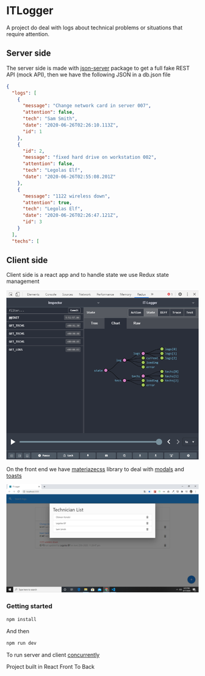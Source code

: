 # ITLogger

A project do deal with logs about technical problems or situations that require attention.

## Server side

The server side is made with [json-server](https://github.com/typicode/json-server) package to get a full fake REST API (mock API), then we have the following JSON in a db.json file

```json
{
  "logs": [
    {
      "message": "Change network card in server 007",
      "attention": false,
      "tech": "Sam Smith",
      "date": "2020-06-26T02:26:10.113Z",
      "id": 1
    },
    {
      "id": 2,
      "message": "fixed hard drive on workstation 002",
      "attention": false,
      "tech": "Legolas Elf",
      "date": "2020-06-26T02:55:08.201Z"
    },
    {
      "message": "1122 wireless down",
      "attention": true,
      "tech": "Legolas Elf",
      "date": "2020-06-26T02:26:47.121Z",
      "id": 3
    }
  ],
  "techs": [
```

## Client side

Client side is a react app and to handle state we use Redux state management

<img src="https://github.com/NietoCurcio/ITLogger-react-bradTraversy/blob/master/readme/image3.png?raw=true" width="650" alt="Redux">

On the front end we have [materiazecss](https://materializecss.com/) library to deal with [modals](https://materializecss.com/modals.html) and [toasts](https://materializecss.com/toasts.html)

<p align="center">
  <img src="https://github.com/NietoCurcio/ITLogger-react-bradTraversy/blob/master/readme/image4.png?raw=true" width="820" alt="ITLogger">
</p>

### Getting started

```sh
npm install
```
And then
```sh
npm run dev
```
To run server and client [concurrently](https://github.com/kimmobrunfeldt/concurrently)

Project built in React Front To Back
